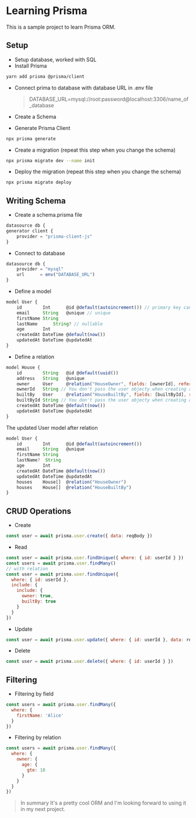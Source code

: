 # Learning Prisma

This is a sample project to learn Prisma ORM.

## Setup

- Setup database, worked with SQL
- Install Prisma

```bash
yarn add prisma @prisma/client
```

- Connect prima to database with database URL in .env file

  > DATABASE_URL=mysql://root:password@localhost:3306/name_of_database

- Create a Schema
- Generate Prisma Client

```bash
npx prisma generate
```

- Create a migration (repeat this step when you change the schema)

```bash
npx prisma migrate dev --name init
```

- Deploy the migration (repeat this step when you change the schema)

```bash
npx prisma migrate deploy
```

## Writing Schema

- Create a schema.prisma file

```js
datasource db {
generator client {
    provider = "prisma-client-js"
}
```

- Connect to database

```js
datasource db {
    provider = "mysql"
    url      = env("DATABASE_URL")
}
```

- Define a model

```js
model User {
    id        Int      @id @default(autoincrement()) // primary key can also use uuid(built in) or custom Id
    email     String   @unique // unique
    firstName String
    lastName      String? // nullable
    age       Int
    createdAt DateTime @default(now())
    updatedAt DateTime @updatedAt
}
```

- Define a relation

```js
model House {
    id        String   @id @default(uuid())
    address   String   @unique
    owner     User     @relation("HouseOwner", fields: [ownerId], references: [id]) // Relation fields must be specified for to-one relations and add label to differentiatate the two references to the User model
    ownerId   String // You don't pass the user objecty when creating a house, you pass the user id and Prisma will automatically create the relation
    builtBy   User     @relation("HouseBuiltBy", fields: [builtById], references: [id])
    builtById String // You don't pass the user objecty when creating a house, you pass the user id and Prisma will automatically create the relation
    createdAt DateTime @default(now())
    updatedAt DateTime @updatedAt
}

```

The updated User model after relation

```js
model User {
    id        Int      @id @default(autoincrement())
    email     String   @unique
    firstName String
    lastName?  String
    age       Int
    createdAt DateTime @default(now())
    updatedAt DateTime @updatedAt
    houses    House[]  @relation("HouseOwner")
    houses    House[]  @relation("HouseBuiltBy")
}
```

## CRUD Operations

- Create

```js
const user = await prisma.user.create({ data: reqBody })
```

- Read

```js
const user = await prisma.user.findUnique({ where: { id: userId } })
const users = await prisma.user.findMany()
// with relation
const user = await prisma.user.findUnique({
  where: { id: userId },
  include: {
    include: {
      owner: true,
      builtBy: true
    }
  }
})
```

- Update

```js
const user = await prisma.user.update({ where: { id: userId }, data: reqBody })
```

- Delete

```js
const user = await prisma.user.delete({ where: { id: userId } })
```

## Filtering

- Filtering by field

```js
const users = await prisma.user.findMany({
  where: {
    firstName: 'Alice'
  }
})
```

- Filtering by relation

```js
const users = await prisma.user.findMany({
  where: {
    owner: {
      age: {
        gte: 18
      }
    }
  }
})
```

> In summary It's a pretty cool ORM and I'm looking forward to using it in my next project.
